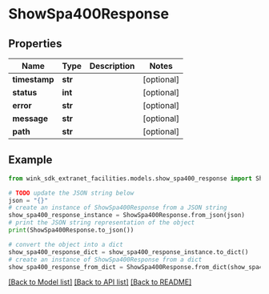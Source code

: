 # ShowSpa400Response


## Properties

Name | Type | Description | Notes
------------ | ------------- | ------------- | -------------
**timestamp** | **str** |  | [optional] 
**status** | **int** |  | [optional] 
**error** | **str** |  | [optional] 
**message** | **str** |  | [optional] 
**path** | **str** |  | [optional] 

## Example

```python
from wink_sdk_extranet_facilities.models.show_spa400_response import ShowSpa400Response

# TODO update the JSON string below
json = "{}"
# create an instance of ShowSpa400Response from a JSON string
show_spa400_response_instance = ShowSpa400Response.from_json(json)
# print the JSON string representation of the object
print(ShowSpa400Response.to_json())

# convert the object into a dict
show_spa400_response_dict = show_spa400_response_instance.to_dict()
# create an instance of ShowSpa400Response from a dict
show_spa400_response_from_dict = ShowSpa400Response.from_dict(show_spa400_response_dict)
```
[[Back to Model list]](../README.md#documentation-for-models) [[Back to API list]](../README.md#documentation-for-api-endpoints) [[Back to README]](../README.md)


